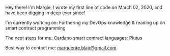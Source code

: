 Hey there! I'm Margie, I wrote my first line of code on March 02, 2020, and have been digging in deep ever since!

I'm currently working on: Furthering my DevOps knowledge & reading up on smart contract programming <br>

The next steps for me: Cardano smart contract languages: Plutus <br>

Best way to contact me: marguerite.blair@gmail.com


